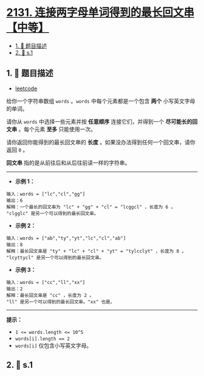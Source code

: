 # [2131. 连接两字母单词得到的最长回文串【中等】](https://github.com/tnotesjs/TNotes.leetcode/tree/main/notes/2131.%20%E8%BF%9E%E6%8E%A5%E4%B8%A4%E5%AD%97%E6%AF%8D%E5%8D%95%E8%AF%8D%E5%BE%97%E5%88%B0%E7%9A%84%E6%9C%80%E9%95%BF%E5%9B%9E%E6%96%87%E4%B8%B2%E3%80%90%E4%B8%AD%E7%AD%89%E3%80%91)

<!-- region:toc -->

- [1. 📝 题目描述](#1--题目描述)
- [2. 🎯 s.1](#2--s1)

<!-- endregion:toc -->

## 1. 📝 题目描述

- [leetcode](https://leetcode.cn/problems/longest-palindrome-by-concatenating-two-letter-words?envType=daily-question&envId=2025-05-25)

给你一个字符串数组 `words` 。`words` 中每个元素都是一个包含 **两个** 小写英文字母的单词。

请你从 `words` 中选择一些元素并按 **任意顺序** 连接它们，并得到一个 **尽可能长的回文串** 。每个元素 **至多** 只能使用一次。

请你返回你能得到的最长回文串的 **长度** 。如果没办法得到任何一个回文串，请你返回 `0` 。

**回文串** 指的是从前往后和从后往前读一样的字符串。

---

- **示例 1：**

```
输入：words = ["lc","cl","gg"]
输出：6
解释：一个最长的回文串为 "lc" + "gg" + "cl" = "lcggcl" ，长度为 6 。
"clgglc" 是另一个可以得到的最长回文串。

```

- **示例 2：**

```
输入：words = ["ab","ty","yt","lc","cl","ab"]
输出：8
解释：最长回文串是 "ty" + "lc" + "cl" + "yt" = "tylcclyt" ，长度为 8 。
"lcyttycl" 是另一个可以得到的最长回文串。

```

- **示例 3：**

```
输入：words = ["cc","ll","xx"]
输出：2
解释：最长回文串是 "cc" ，长度为 2 。
"ll" 是另一个可以得到的最长回文串。"xx" 也是。

```

---

**提示：**

- `1 <= words.length <= 10^5`
- `words[i].length == 2`
- `words[i]` 仅包含小写英文字母。

## 2. 🎯 s.1

```

```
